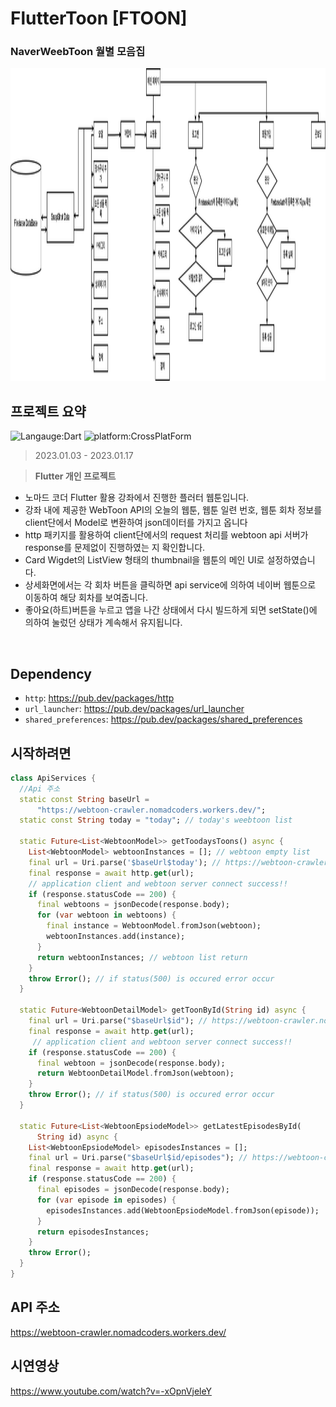 # FlutterToon [FTOON]
### NaverWeebToon 월별 모음집
<img src='shopping.drawio.png' alt='shopping mall algorithm' width="1280px" height="500px"/>



## 프로젝트 요약
![Langauge:Dart](https://img.shields.io/badge/Language-Flutter-blue) ![platform:CrossPlatForm](https://img.shields.io/badge/Platform-CrossPlatfrom-blue)
> 2023.01.03 - 2023.01.17   
 
> **Flutter 개인 프로젝트**
* 노마드 코더 Flutter 활용 강좌에서 진행한 플러터 웹툰입니다.
* 강좌 내에 제공한 WebToon API의 오늘의 웹툰, 웹툰 일련 번호, 웹툰 회차 정보를 client단에서 Model로 변환하여 json데이터를 가지고 옵니다
* http 패키지를 활용하여 client단에서의 request 처리를 webtoon api 서버가 response를 문제없이 진행하였는 지 확인합니다.
* Card Wigdet의 ListView 형태의 thumbnail을 웹툰의 메인 UI로 설정하였습니다.
* 상세화면에서는 각 회차 버튼을 클릭하면 api service에 의하여 네이버 웹툰으로 이동하여 해당 회차를 보여줍니다.
* 좋아요(하트)버튼을 누르고 앱을 나간 상태에서 다시 빌드하게 되면 setState()에 의하여 눌렀던 상태가 계속해서 유지됩니다.
<br>

## Dependency
- `http`:  <a target="_blank" href="https://pub.dev/packages/http">https://pub.dev/packages/http</a>
- `url_launcher`:  <a target="_blank" href="https://pub.dev/packages/url_launcher">https://pub.dev/packages/url_launcher</a>
- `shared_preferences`:  <a target="_blank" href="https://pub.dev/packages/shared_preferences">https://pub.dev/packages/shared_preferences</a>


## 시작하려면
```dart
class ApiServices {
  //Api 주소
  static const String baseUrl =
      "https://webtoon-crawler.nomadcoders.workers.dev/";
  static const String today = "today"; // today's weebtoon list

  static Future<List<WebtoonModel>> getToodaysToons() async {
    List<WebtoonModel> webtoonInstances = []; // webtoon empty list
    final url = Uri.parse('$baseUrl$today'); // https://webtoon-crawler.nomadcoders.workers.dev/today/
    final response = await http.get(url);
    // application client and webtoon server connect success!!
    if (response.statusCode == 200) {
      final webtoons = jsonDecode(response.body);
      for (var webtoon in webtoons) {
        final instance = WebtoonModel.fromJson(webtoon);
        webtoonInstances.add(instance);
      }
      return webtoonInstances; // webtoon list return
    }
    throw Error(); // if status(500) is occured error occur
  }

  static Future<WebtoonDetailModel> getToonById(String id) async {
    final url = Uri.parse("$baseUrl$id"); // https://webtoon-crawler.nomadcoders.workers.dev/id/
    final response = await http.get(url);
     // application client and webtoon server connect success!!
    if (response.statusCode == 200) {
      final webtoon = jsonDecode(response.body);
      return WebtoonDetailModel.fromJson(webtoon);
    }
    throw Error(); // if status(500) is occured error occur
  }

  static Future<List<WebtoonEpsiodeModel>> getLatestEpisodesById(
      String id) async {
    List<WebtoonEpsiodeModel> episodesInstances = [];
    final url = Uri.parse("$baseUrl$id/episodes"); // https://webtoon-crawler.nomadcoders.workers.dev/id/episodes
    final response = await http.get(url);
    if (response.statusCode == 200) {
      final episodes = jsonDecode(response.body);
      for (var episode in episodes) {
        episodesInstances.add(WebtoonEpsiodeModel.fromJson(episode));
      }
      return episodesInstances;
    }
    throw Error();
  }
}
```
## API 주소
https://webtoon-crawler.nomadcoders.workers.dev/

## 시연영상
https://www.youtube.com/watch?v=-xOpnVjeleY
